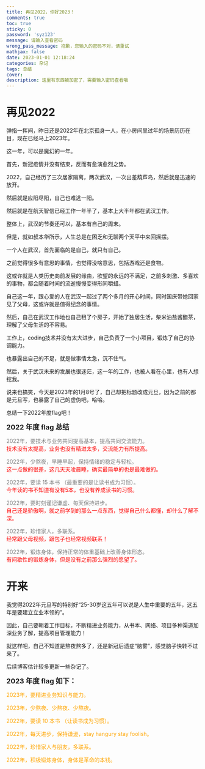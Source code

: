 ```yaml
---
title: 再见2022，你好2023！
comments: true
toc: true
sticky: 0
password: 'syz123'
message: 请输入查看密码
wrong_pass_message: 抱歉，您输入的密码不对，请重试
mathjax: false
date: 2023-01-01 12:18:24
categories: 杂记
tags: 总结
cover: 
description: 这里有东西被加密了，需要输入密码查看哦
---
```


# 再见2022

弹指一挥间，昨日还是2022年在北京孤身一人，在小房间里过年的场景历历在目，现在已经马上2023年。

这一年，可以是魔幻的一年。

首先，新冠疫情并没有结束，反而有愈演愈烈之势。

2022，自己经历了三次居家隔离，两次武汉，一次出差葫芦岛，然后就是迅速的放开。

然后就是应阳尽阳，自己也难逃一阳。

然后就是在航天智信已经工作一年半了，基本上大半年都在武汉工作。

整体上，武汉的节奏还可以，基本有自己的周末。

但是，就如叔本华所示，人生总是在困乏和无聊两个天平中来回摇摆。

一个人在武汉，首先面临的是自己，就只有自己。

之前觉得很多有意思的事情，也觉得没啥意思，包括游戏还是食物。

这或许就是人类历史向前发展的缘由，欲望的永远的不满足，之前多刺激、多喜欢的事物，都会随着时间的流逝慢慢变得形同嚼蜡。

自己这一年，跟心爱的人在武汉一起过了两个多月的开心时间，同时国庆带她回家见了父母，这或许就是值得纪念的事情。

然后，自己在武汉工作地也自己租了个房子，开始了独居生活，柴米油盐酱醋茶，理解了父母生活的不容易。

工作上，coding技术并没有太大进步，自己负责了一个小项目，锻炼了自己的协调能力。

也暴露出自己的不足，就是做事情太急，沉不住气。

然后，关于武汉未来的发展也很迷茫，这一年的工作，也被人看在心里，也有人想挖我。

说来也搞笑，今天是2023年的1月8号了，自己却把标题改成元旦，因为之前的都是元旦写，也暴露了自己的虚伪吧，哈哈。

总结一下2022年度flag吧！

**<font size=4>2022 年度 flag 总结</font>** <br>

<font color=gray>2022年，要技术与业务共同提高基本，提高共同交流能力。</font><br>
<font color=red> 技术没有太提高，业务也没有精进太多，交流能力有所提高。</font> <br>

<font color=gray>2022年，少熬夜，早睡早起，保持情绪的稳定与轻松。</font><br>
<font color=red> 这一点做的很差，这几天天凌晨睡，确实最简单的也是最难做的。</font> <br>

<font color=gray>2022年，要读 15 本书 （最重要的是让读书成为习惯）。</font><br>
<font color=red> 今年读的书不知道有没有5本，也没有养成读书的习惯。</font> <br>

<font color=gray>2022年，要时刻谨记谦虚、每天保持进步。</font><br>
<font color=red> 自己还是骄傲啊，就之前学到的那么一点东西，觉得自己什么都懂，却什么了解不深。</font> <br>

<font color=gray>2022年，珍惜家人，多联系。</font><br>
<font color=red> 经常跟父母视频，跟包子也经常视频联系！</font> <br>

<font color=gray>2022年，锻炼身体，保持正常的体重基础上改善身体形态。</font> <br>
<font color=red> 有间歇性的锻炼身体，但是没有之前那么强烈的愿望了。</font> <br>


# 开来 #

我觉得2022年元旦写的特别好“25-30岁这五年可以说是人生中重要的五年，这五年是要建立立业本领的”。

因此，自己要朝着工作目标，不断精进业务能力，从书本、网络、项目多种渠道加深业务了解，提高项目管理能力！

就这样吧，自己不知道是熬夜熬多了，还是新冠后遗症“脑雾”，感觉脑子快转不过来了。

后续博客估计较多更新一些杂记了。

**<font size=4>2023 年度 flag 如下：</font>** <br>

<font color=orange>

2023年，要精进业务知识与能力。<br>

2023年，少熬夜、少熬夜、少熬夜。<br>

2022年，要读 10 本书 （让读书成为习惯）。<br>

2022年，每天进步，保持谦逊，stay hangury stay foolish。<br>

2022年，珍惜家人与朋友，多联系。<br>

2022年，积极锻炼身体，身体是革命的本钱。

</font>